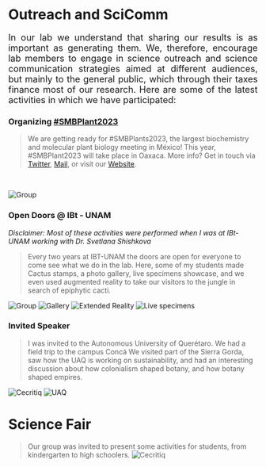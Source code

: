 # Outreach and SciComm

<div style="text-align: justify"><p style="font-size: 18px">
In our lab we understand that sharing our results is as important as generating them. We, therefore, encourage lab members to engage in science outreach and science communication strategies aimed at different audiences, but mainly to the general public, which through their taxes finance most of our research. Here are some of the latest activities in which we have participated: </p></div>

### Organizing [#SMBPlant2023](https://smbplant.quimica.unam.mx)
> We are getting ready for #SMBPlants2023, the largest biochemistry and molecular plant biology meeting in México!
> This year, #SMBPlant2023 will take place in Oaxaca. More info? Get in touch via [Twitter](https://twitter.com/SMBPlant2023), [Mail](mailto:congresoplantas.smb@gmail.com), or visit our [Website](https://smbplant.quimica.unam.mx).
<br>

![Group](./images/Cartel.jpg)

### Open Doors @ IBt - UNAM

*Disclaimer: Most of these activities were performed when I was at IBt-UNAM working with Dr. Svetlana Shishkova*

> Every two years at IBT-UNAM the doors are open for everyone to come see what we do in the lab.
> Here, some of my students made Cactus stamps, a photo gallery, live specimens showcase, and we
> even used augmented reality to take our visitors to the jungle in search of epiphytic cacti.

![Group](./images/opendoors.jpg)
![Gallery](./images/gallery.jpg)
![Extended Reality](./images/extreal.jpg)
![Live specimens](./images/livespec.jpg)

### Invited Speaker

> I was invited to the Autonomous University of Querétaro. We had a field trip to the campus Concá
> We visited part of the Sierra Gorda, saw how the UAQ is working on sustainability, and had an interesting
> discussion about how colonialism shaped botany, and how botany shaped empires.

![Cecritiq](./images/cecritiq.jpg)
![UAQ](./images/uaq.jpg)

# Science Fair

> Our group was invited to present some activities for students, from kindergarten to high schoolers.
![Cecritiq](./images/museociencias.jpg)


